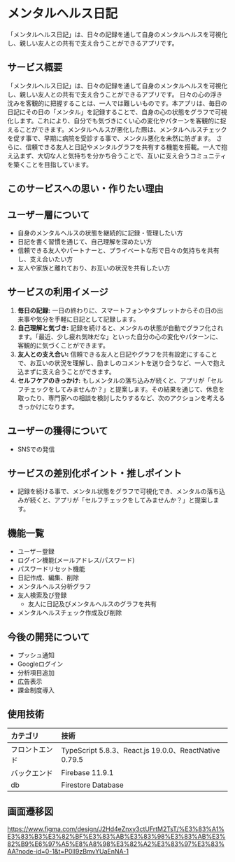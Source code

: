 # メンタルヘルス日記
「メンタルヘルス日記」は、日々の記録を通して自身のメンタルヘルスを可視化し、親しい友人との共有で支え合うことができるアプリです。

## サービス概要
「メンタルヘルス日記」は、日々の記録を通して自身のメンタルヘルスを可視化し、親しい友人との共有で支え合うことができるアプリです。
日々の心の浮き沈みを客観的に把握することは、一人では難しいものです。本アプリは、毎日の日記にその日の「メンタル」を記録することで、自身の心の状態をグラフで可視化します。これにより、自分でも気づきにくい心の変化やパターンを客観的に捉えることができます。メンタルヘルスが悪化した際は、メンタルヘルスチェックを促す事で、早期に病院を受診する事で、メンタル悪化を未然に防ぎます。
さらに、信頼できる友人と日記やメンタルグラフを共有する機能を搭載。一人で抱え込まず、大切な人と気持ちを分かち合うことで、互いに支え合うコミュニティを築くことを目指しています。


## このサービスへの思い・作りたい理由

## ユーザー層について
- 自身のメンタルヘルスの状態を継続的に記録・管理したい方
- 日記を書く習慣を通じて、自己理解を深めたい方
- 信頼できる友人やパートナーと、プライベートな形で日々の気持ちを共有し、支え合いたい方
- 友人や家族と離れており、お互いの状況を共有したい方

## サービスの利用イメージ
1. **毎日の記録:**
  一日の終わりに、スマートフォンやタブレットからその日の出来事や気分を手軽に日記として記録します。
2. **自己理解と気づき:**
  記録を続けると、メンタルの状態が自動でグラフ化されます。「最近、少し疲れ気味だな」といった自分の心の変化やパターンに、客観的に気づくことができます。
3. **友人との支え合い:**
  信頼できる友人と日記やグラフを共有設定にすることで、お互いの状況を理解し、励ましのコメントを送り合うなど、一人で抱え込まずに支え合うことができます。
4. **セルフケアのきっかけ:**
  もしメンタルの落ち込みが続くと、アプリが「セルフチェックをしてみませんか？」と提案します。その結果を通じて、休息を取ったり、専門家への相談を検討したりするなど、次のアクションを考えるきっかけになります。

## ユーザーの獲得について
- SNSでの発信

## サービスの差別化ポイント・推しポイント
- 記録を続ける事で、メンタル状態をグラフで可視化でき、メンタルの落ち込みが続くと、アプリが「セルフチェックをしてみませんか？」と提案します。

## 機能一覧
- ユーザー登録
- ログイン機能(メールアドレス/パスワード)
- パスワードリセット機能
- 日記作成、編集、削除
- メンタルヘルス分析グラフ
- 友人検索及び登録
  - 友人に日記及びメンタルヘルスのグラフを共有
- メンタルヘルスチェック作成及び削除


## 今後の開発について
- プッシュ通知
- Googleログイン
- 分析項目追加
- 広告表示
- 課金制度導入


## 使用技術
| カテゴリ | 技術 |
| :--- | :--- |
| フロントエンド | TypeScript 5.8.3、React.js 19.0.0、ReactNative 0.79.5 |
| バックエンド | Firebase 11.9.1 |
| db | Firestore Database |


## 画面遷移図
https://www.figma.com/design/J2Hd4eZnxy3ctUFrtM2TsT/%E3%83%A1%E3%83%B3%E3%82%BF%E3%83%AB%E3%83%98%E3%83%AB%E3%82%B9%E6%97%A5%E8%A8%98%E3%82%A2%E3%83%97%E3%83%AA?node-id=0-1&t=P0II9zBmvYUaEnNA-1